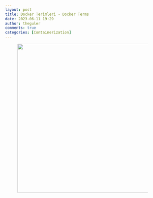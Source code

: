 ```yaml
---
layout: post
title: Docker Terimleri - Docker Terms
date: 2023-06-11 19:29
author: theguler
comments: true
categories: [Containerization]
---
```

<!-- wp:image {"id":11460,"width":"485px","height":"auto","sizeSlug":"large","linkDestination":"none"} -->
<figure class="wp-block-image size-large is-resized"><img src="https://farukguler.com/assets/post_images/dockertems.png?w=929" alt="" class="wp-image-11460" style="width:485px;height:auto" /></figure>
<!-- /wp:image -->

<!-- wp:preformatted -->
<pre class="wp-block-preformatted"></pre>
<!-- /wp:preformatted -->
